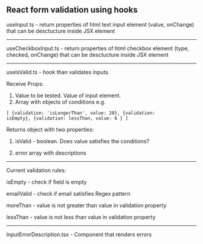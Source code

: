 React form validation using hooks
----------------------------

useInput.ts - return properties of html text input element (value, onChange) that can be desctucture inside JSX element
<hr>
useCheckboxInput.ts - return properties of html checkbox element (type, checked, onChange) that can be desctucture inside JSX element
<hr>
useIsValid.ts - hook than validates inputs.

Receive Props: 
1. Value to be tested. Value of input element.
2. Array with objects of conditions e.g. 

<code>[
{validation: 'isLongerThan', value: 20},
{validation: isEmpty},
{validation: lessThan, value: 6 }
]</code>

Returns object with two properties:

1. isValid - boolean. Does value satisfies the conditions?

2. error array with descriptions
<hr>
Current validation rules:

isEmpty - check if field is empty

emailValid - check if email satisfies Regex pattern

moreThan - value is not greater than value in validation property

lessThan - value is not less than value in validation property
<hr>
InputErrorDescription.tsx - Component that renders errors